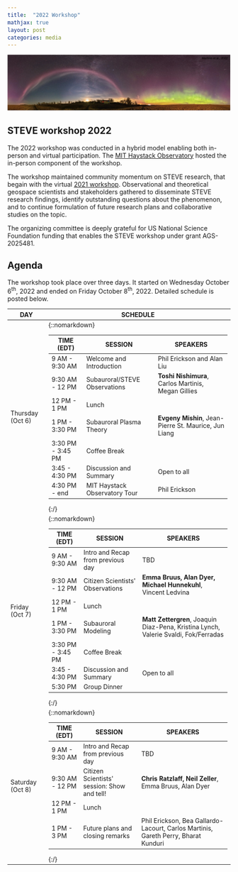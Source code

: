 ```yaml
---
title:  "2022 Workshop"
mathjax: true
layout: post
categories: media
---
```


![STEVE](/assets/Martinis-2022.png)


## STEVE workshop 2022

The 2022 workshop was conducted in a hybrid model enabling both in-person and virtual participation. The [MIT Haystack Observatory](https://www.haystack.mit.edu) hosted the in-person component of the workshop. 

The workshop maintained community momentum on STEVE research, that begain with the virtual [2021 workshop](https://steve-aurora.github.io/2021_workshop/).  Observational and theoretical geospace scientists and stakeholders gathered to disseminate STEVE research findings, identify outstanding questions about the phenomenon, and to continue formulation of future research plans and collaborative studies on the topic.

The organizing committee is deeply grateful for US National Science Foundation funding that enables the STEVE workshop under grant AGS-2025481.

## Agenda

The workshop took place over three days. It started on Wednesday October 6<sup>th</sup>, 2022 and ended on Friday October 8<sup>th</sup>, 2022. Detailed schedule is posted below.


| DAY      |SCHEDULE   |
|----------------|-------------------------------|
|Thursday (Oct 6)|{::nomarkdown}<table>  <thead>  <tr>  <th>TIME (EDT)</th>  <th>SESSION</th>  <th>SPEAKERS</th>  </tr>  </thead>  <tbody>  <tr>  <td>9 AM - 9:30 AM</td>  <td>Welcome and Introduction</td>  <td>Phil Erickson and Alan Liu</td>  </tr>  <tr>  <td>9:30 AM - 12 PM</td>  <td>Subauroral/STEVE Observations</td>  <td><b>Toshi Nishimura</b>, Carlos Martinis, Megan Gillies</td>  </tr>  <tr>  <td>12 PM - 1 PM</td>  <td>Lunch</td>  <td></td> </tr> <tr>  <td>1 PM - 3:30 PM</td>  <td>Subauroral Plasma Theory</td>  <td><b>Evgeny Mishin</b>, Jean-Pierre St. Maurice, Jun Liang</td> </tr> <tr>  <td>3:30 PM - 3:45 PM</td>  <td>Coffee Break</td>  <td></td> </tr> <tr>  <td>3:45 - 4:30 PM</td>  <td>Discussion and Summary</td>  <td>Open to all</td> </tr> <tr>  <td>4:30 PM - end</td>  <td>MIT Haystack Observatory Tour</td>  <td>Phil Erickson</td> </tr> </tbody>  </table>{:/} |
|Friday (Oct 7)|{::nomarkdown}<table>  <thead>  <tr>  <th>TIME (EDT)</th>  <th>SESSION</th>  <th>SPEAKERS</th>  </tr>  </thead>  <tbody>  <tr>  <td>9 AM - 9:30 AM</td>  <td>Intro and Recap from previous day</td>  <td>TBD</td>  </tr>  <tr>  <td>9:30 AM - 12 PM</td>  <td>Citizen Scientists' Observations</td>  <td><b>Emma Bruus, Alan Dyer, Michael Hunnekuhl</b>, Vincent Ledvina</td>  </tr>  <tr>  <td>12 PM - 1 PM</td>  <td>Lunch</td>  <td></td> </tr> <tr>  <td>1 PM - 3:30 PM</td>  <td>Subauroral Modeling</td>  <td><b>Matt Zettergren</b>, Joaquin Diaz-Pena, Kristina Lynch, Valerie Svaldi, Fok/Ferradas</td> </tr> <tr>  <td>3:30 PM - 3:45 PM</td>  <td>Coffee Break</td>  <td></td> </tr> <tr>  <td>3:45 - 4:30 PM</td>  <td>Discussion and Summary</td>  <td>Open to all</td> </tr> <tr>  <td>5:30 PM </td>  <td>Group Dinner</td>  <td></td> </tr> </tbody>  </table>{:/} | 
|Saturday (Oct 8)|{::nomarkdown}<table>  <thead>  <tr>  <th>TIME (EDT)</th>  <th>SESSION</th>  <th>SPEAKERS</th>  </tr>  </thead>  <tbody>  <tr>  <td>9 AM - 9:30 AM</td>  <td>Intro and Recap from previous day</td>  <td>TBD</td>  </tr>  <tr>  <td>9:30 AM - 12 PM</td>  <td>Citizen Scientists' session: Show and tell!</td>  <td><b>Chris Ratzlaff, Neil Zeller</b>, Emma Bruus, Alan Dyer</td>  </tr>  <tr>  <td>12 PM - 1 PM</td>  <td>Lunch</td>  <td></td> </tr> <tr>  <td>1 PM - 3 PM</td>  <td>Future plans and closing remarks</td>  <td>Phil Erickson, Bea Gallardo- Lacourt, Carlos Martinis, Gareth Perry, Bharat Kunduri</td> </tr>  </tbody>  </table>{:/} |